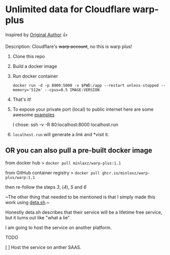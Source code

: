 Unlimited data for Cloudflare warp-plus
===

Inspired by [Original Author](https://github.com/ALIILAPRO/warp-plus-cloudflare) :+1:

Description: Cloudflare's ~~warp account~~, no this is warp plus!

1. Clone this repo
2. Build a docker image
3. Run docker container

    ```docker run -d -p 8000:5000 -v $PWD:/app --restart unless-stopped --memory='512m' --cpus=0.5 IMAGE:VERSION```
4. That's it!

5. To expose your private port (local) to public internet here are some awesome [examples](https://github.com/anderspitman/awesome-tunneling)

    I chose: ssh -v -R 80:localhost:8000 localhost.run

6. `localhost.run` will generate a _link_ and *visit it.


**OR you can also pull a pre-built docker image**
--

from docker hub > 
```docker pull minlaxz/warp-plus:1.1```

from GitHub container registry >
```docker pull ghcr.io/minlaxz/warp-plus/warp:1.1```

then re-follow the steps _3_, (_4_), _5_ and _6_

~The other thing that needed to be mentioned is that I simply made this work using [deta.sh](https://deta.sh).~

Honestly deta.sh describes that their service will be a lifetime free service, but it turns out like "what a lie"

I am going to host the service on another platform.

TODO

[ ] Host the service on anther SAAS.
